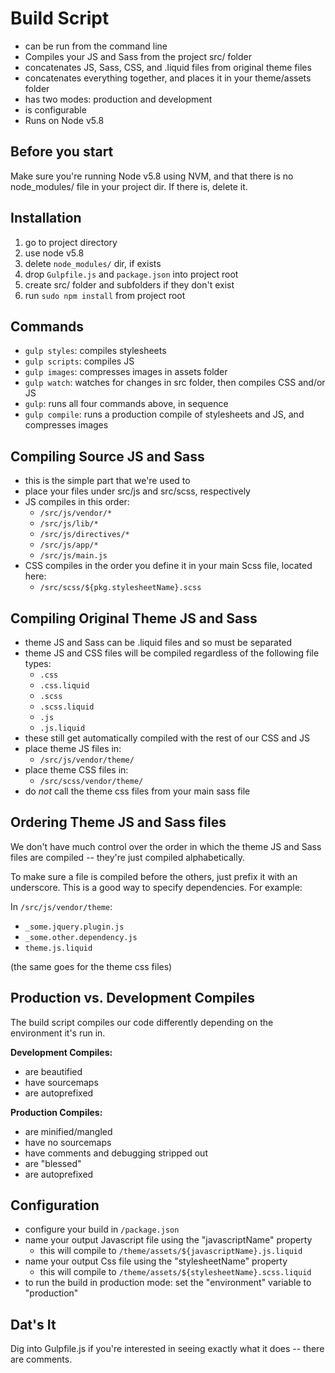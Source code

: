 
# Build Script

- can be run from the command line
- Compiles your JS and Sass from the project src/ folder
- concatenates JS, Sass, CSS, and .liquid files from original theme files
- concatenates everything together, and places it in your theme/assets folder
- has two modes: production and development
- is configurable
- Runs on Node v5.8

## Before you start

Make sure you're running Node v5.8 using NVM, and that there is no node_modules/ file in your project dir. If there is, delete it.

## Installation

1. go to project directory
2. use node v5.8
3. delete `node_modules/` dir, if exists
4. drop `Gulpfile.js` and `package.json` into project root
5. create src/ folder and subfolders if they don't exist
6. run `sudo npm install` from project root

## Commands

- `gulp styles`: compiles stylesheets
- `gulp scripts`: compiles JS
- `gulp images`: compresses images in assets folder
- `gulp watch`: watches for changes in src folder, then compiles CSS and/or JS
- `gulp`: runs all four commands above, in sequence
- `gulp compile`: runs a production compile of stylesheets and JS, and compresses images

## Compiling Source JS and Sass

- this is the simple part that we're used to
- place your files under src/js and src/scss, respectively
- JS compiles in this order:
	- `/src/js/vendor/*`
	- `/src/js/lib/*`
	- `/src/js/directives/*`
	- `/src/js/app/*`
	- `/src/js/main.js`
- CSS compiles in the order you define it in your main Scss file, located here:
	- `/src/scss/${pkg.stylesheetName}.scss`

## Compiling Original Theme JS and Sass

- theme JS and Sass can be .liquid files and so must be separated
- theme JS and CSS files will be compiled regardless of the following file types:
	- `.css`
	- `.css.liquid`
	- `.scss`
	- `.scss.liquid`
	- `.js`
	- `.js.liquid`
- these still get automatically compiled with the rest of our CSS and JS
- place theme JS files in:
	- `/src/js/vendor/theme/`
- place theme CSS files in:
	- `/src/scss/vendor/theme/`
- do _not_ call the theme css files from your main sass file

## Ordering Theme JS and Sass files

We don't have much control over the order in which the theme JS and Sass files are compiled -- they're just compiled alphabetically.

To make sure a file is compiled before the others, just prefix it with an underscore. This is a good way to specify dependencies. For example:

In `/src/js/vendor/theme`:

- `_some.jquery.plugin.js`
- `_some.other.dependency.js`
- `theme.js.liquid`

(the same goes for the theme css files)

## Production vs. Development Compiles

The build script compiles our code differently depending on the environment it's run in.

**Development Compiles:**

- are beautified
- have sourcemaps
- are autoprefixed

**Production Compiles:**

- are minified/mangled
- have no sourcemaps
- have comments and debugging stripped out
- are "blessed"
- are autoprefixed

## Configuration

- configure your build in `/package.json`
- name your output Javascript file using the "javascriptName" property
	- this will compile to `/theme/assets/${javascriptName}.js.liquid`
- name your output Css file using the "stylesheetName" property
	- this will compile to `/theme/assets/${stylesheetName}.scss.liquid`
- to run the build in production mode: set the "environment" variable to "production"

## Dat's It

Dig into Gulpfile.js if you're interested in seeing exactly what it does -- there are comments.